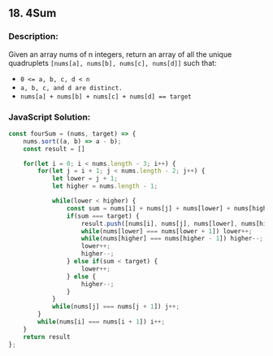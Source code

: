 
## 18. 4Sum

### Description:
Given an array nums of n integers, return an array of all the unique quadruplets ```[nums[a], nums[b], nums[c], nums[d]]``` such that:

- ```0 <= a, b, c, d < n```
- ```a, b, c, and d are distinct.```
- ```nums[a] + nums[b] + nums[c] + nums[d] == target```

### JavaScript Solution:
```JavaScript
const fourSum = (nums, target) => {
    nums.sort((a, b) => a - b);
    const result = []

    for(let i = 0; i < nums.length - 3; i++) {
        for(let j = i + 1; j < nums.length - 2; j++) {
            let lower = j + 1;
            let higher = nums.length - 1;

            while(lower < higher) {
                const sum = nums[i] + nums[j] + nums[lower] + nums[higher];
                if(sum === target) {
                    result.push([nums[i], nums[j], nums[lower], nums[higher]])
                    while(nums[lower] === nums[lower + 1]) lower++;
                    while(nums[higher] === nums[higher - 1]) higher--;
                    lower++;
                    higher--;
                } else if(sum < target) {
                    lower++;
                } else {
                    higher--;
                }
            }
            while(nums[j] === nums[j + 1]) j++;
        }
        while(nums[i] === nums[i + 1]) i++;
    }
    return result
};
```
